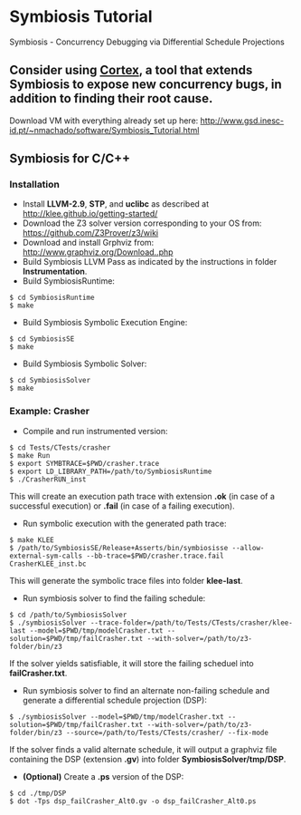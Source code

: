 # Symbiosis Tutorial
Symbiosis - Concurrency Debugging via Differential Schedule Projections

## Consider using [Cortex](https://github.com/nunomachado/cortex-tool), a tool that extends Symbiosis to expose new concurrency bugs, in addition to finding their root cause. 

Download VM with everything already set up here: http://www.gsd.inesc-id.pt/~nmachado/software/Symbiosis_Tutorial.html 

## Symbiosis for C/C++

### Installation 
* Install **LLVM-2.9**, **STP**, and **uclibc** as described at http://klee.github.io/getting-started/
* Download the Z3 solver version corresponding to your OS from: https://github.com/Z3Prover/z3/wiki
* Download and install Grphviz from: http://www.graphviz.org/Download..php
* Build Symbiosis LLVM Pass as indicated by the instructions in folder **Instrumentation**.
* Build SymbiosisRuntime:
```
$ cd SymbiosisRuntime
$ make
```
* Build Symbiosis Symbolic Execution Engine:
```
$ cd SymbiosisSE
$ make
```
* Build Symbiosis Symbolic Solver:
```
$ cd SymbiosisSolver
$ make
```

### Example: Crasher
* Compile and run instrumented version: 
```
$ cd Tests/CTests/crasher 
$ make Run
$ export SYMBTRACE=$PWD/crasher.trace
$ export LD_LIBRARY_PATH=/path/to/SymbiosisRuntime
$ ./CrasherRUN_inst
```
This will create an execution path trace with extension **.ok** (in case of a successful execution) or **.fail** (in case of a failing execution). 

* Run symbolic execution with the generated path trace:
```
$ make KLEE
$ /path/to/SymbiosisSE/Release+Asserts/bin/symbiosisse --allow-external-sym-calls --bb-trace=$PWD/crasher.trace.fail CrasherKLEE_inst.bc
```
This will generate the symbolic trace files into folder **klee-last**.

* Run symbiosis solver to find the failing schedule:
```
$ cd /path/to/SymbiosisSolver
$ ./symbiosisSolver --trace-folder=/path/to/Tests/CTests/crasher/klee-last --model=$PWD/tmp/modelCrasher.txt --solution=$PWD/tmp/failCrasher.txt --with-solver=/path/to/z3-folder/bin/z3
```
If the solver yields satisfiable, it will store the failing scheduel into **failCrasher.txt**.

* Run symbiosis solver to find an alternate non-failing schedule and generate a differential schedule projection (DSP):
```
$ ./symbiosisSolver --model=$PWD/tmp/modelCrasher.txt --solution=$PWD/tmp/failCrasher.txt --with-solver=/path/to/z3-folder/bin/z3 --source=/path/to/Tests/CTests/crasher/ --fix-mode
```
If the solver finds a valid alternate schedule, it will output a graphviz file containing the DSP (extension **.gv**) into folder **SymbiosisSolver/tmp/DSP**.
* **(Optional)** Create a **.ps** version of the DSP:
```
$ cd ./tmp/DSP
$ dot -Tps dsp_failCrasher_Alt0.gv -o dsp_failCrasher_Alt0.ps
```
